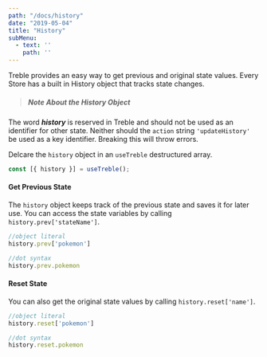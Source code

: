 ```yaml
---
path: "/docs/history"
date: "2019-05-04"
title: "History"
subMenu: 
  - text: '' 
    path: ''
---
```


Treble provides an easy way to get previous and original state values. Every Store has a built in History object that tracks state changes. 
> ##### Note About the History Object
The word ***history*** is reserved in Treble and should not be used as an identifier for other state. Neither should the `action` string `'updateHistory'` be used as a key identifier. Breaking this will throw errors.

Delcare the `history` object in an `useTreble` destructured array.
```javascript
const [{ history }] = useTreble();
```

#### Get Previous State
The `history` object keeps track of the previous state and saves it for later use. You can access the state variables by calling `history.prev['stateName']`.

```javascript
//object literal
history.prev['pokemon']

//dot syntax
history.prev.pokemon
```

#### Reset State
You can also get the original state values by calling `history.reset['name']`.

```javascript
//object literal
history.reset['pokemon']

//dot syntax
history.reset.pokemon
```


